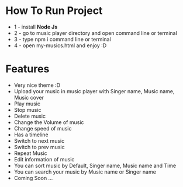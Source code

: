 # How To Run Project
- 1 - install **Node Js**
- 2 - go to music player directory and open command line or terminal
- 3 - type npm i command line or terminal
- 4 - open my-musics.html and enjoy :D

# Features
- Very nice theme :D  
- Upload your music in music player with Singer name, Music name, Music cover
- Play music
- Stop music
- Delete music
- Change the Volume of music
- Change speed of music
- Has a timeline
- Switch to next music
- Switch to prev music
- Repeat Music
- Edit information of music
- You can sort music by Default, Singer name, Music name and Time
- You can search your music by Music name or Singer name
- Coming Soon ...
